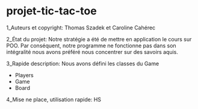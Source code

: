 # projet-tic-tac-toe

1_Auteurs et copyright: 
Thomas Szadek et Caroline Cahérec

2_État du projet: 
Notre stratégie a été de mettre en application le cours sur POO. 
Par conséquent, notre programme ne fonctionne pas dans son intégralité nous avons préféré nous concentrer sur des savoirs aquis.

3_Rapide description: 
Nous avons défini les classes du Game 
- Players
- Game
- Board

4_Mise ne place, utilisation rapide: 
HS


